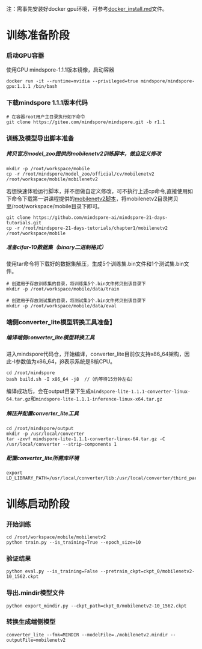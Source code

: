 注：需事先安装好docker gpu环境，可参考[docker_install.md](https://github.com/mindspore-ai/mindspore-21-days-tutorials/blob/main/chapter1/mobilenetv2/docker_install.md)文件。

# 训练准备阶段
### 启动GPU容器
使用GPU mindspore-1.1.1版本镜像，启动容器
```
docker run -it --runtime=nvidia --privileged=true mindspore/mindspore-gpu:1.1.1 /bin/bash
```

### 下载mindspore 1.1.1版本代码
```
# 在容器root用户主目录执行如下命令
git clone https://gitee.com/mindspore/mindspore.git -b r1.1
```

### 训练及模型导出脚本准备
##### 拷贝官方model_zoo提供的mobilenetv2训练脚本，做自定义修改
```
mkdir -p /root/workspace/mobile
cp -r /root/mindspore/model_zoo/official/cv/mobilenetv2 /root/workspace/mobile/mobilenetv2
```
若想快速体验运行脚本，并不想做自定义修改，可不执行上述cp命令,直接使用如下命令下载第一讲课程提供的[mobilenetv2脚本](https://github.com/mindspore-ai/mindspore-21-days-tutorials/tree/main/chapter1/mobilenetv2)，将mobilenetv2目录拷贝至/root/workspace/mobile目录下即可。

```
git clone https://github.com/mindspore-ai/mindspore-21-days-tutorials.git
cp -r /root/mindspore-21-days-tutorials/chapter1/mobilenetv2 /root/workspace/mobile
```

##### 准备cifar-10数据集（binary二进制格式）
使用tar命令将下载好的数据集解压，生成5个训练集.bin文件和1个测试集.bin文件。
```
# 创建用于存放训练集的目录，将训练集5个.bin文件拷贝到该目录下
mkdir -p /root/workspace/mobile/data/train

# 创建用于存放测试集的目录，将测试集1个.bin文件拷贝到该目录下
mkdir -p /root/workspace/mobile/data/eval
```

### 端侧converter_lite模型转换工具准备】
##### 编译端侧converter_lite模型转换工具
进入mindspore代码仓，开始编译，converter_lite目前仅支持x86_64架构，因此-I参数值为x86_64，j8表示系统是8核CPU。
```
cd /root/mindspore
bash build.sh -I x86_64 -j8  //（约等待15分钟左右）
```
编译成功后，会在output目录下生成`mindspore-lite-1.1.1-converter-linux-64.tar.gz`和`mindspore-lite-1.1.1-inference-linux-x64.tar.gz`

##### 解压并配置converter_lite工具
```
cd /root/mindspore/output
mkdir -p /usr/local/converter
tar -zxvf mindspore-lite-1.1.1-converter-linux-64.tar.gz -C /usr/local/converter --strip-components 1
```

##### 配置converter_lite所需库环境
```
export LD_LIBRARY_PATH=/usr/local/converter/lib:/usr/local/converter/third_party/glog/lib:${LD_LIBRARY_PATH}
```

# 训练启动阶段
### 开始训练
```
cd /root/workspace/mobile/mobilenetv2
python train.py --is_training=True --epoch_size=10
```

### 验证结果
```
python eval.py --is_training=False --pretrain_ckpt=ckpt_0/mobilenetv2-10_1562.ckpt
```

### 导出.mindir模型文件
```
python export_mindir.py --ckpt_path=ckpt_0/mobilenetv2-10_1562.ckpt
```

### 转换生成端侧模型
```
converter_lite --fmk=MINDIR --modelFile=./mobilenetv2.mindir --outputFile=mobilenetv2
```
